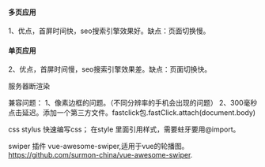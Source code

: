 #### 多页应用
1、优点，首屏时间快，seo搜索引擎效果好。缺点：页面切换慢。

#### 单页应用

2、优点，首屏时间慢，seo搜索引擎效果差。缺点：页面切换快。

服务器断渲染


兼容问题：
1、像素边框的问题。（不同分辨率的手机会出现的问题）
2、300毫秒点击延迟。添加一个第三方文件。fastclick包.fastClick.attach(document.body)





css
stylus 快速编写css；
在style 里面引用样式，需要蛀牙要用@import。



swiper  插件
vue-awesome-swiper,适用于vue的轮播图。
https://github.com/surmon-china/vue-awesome-swiper.

